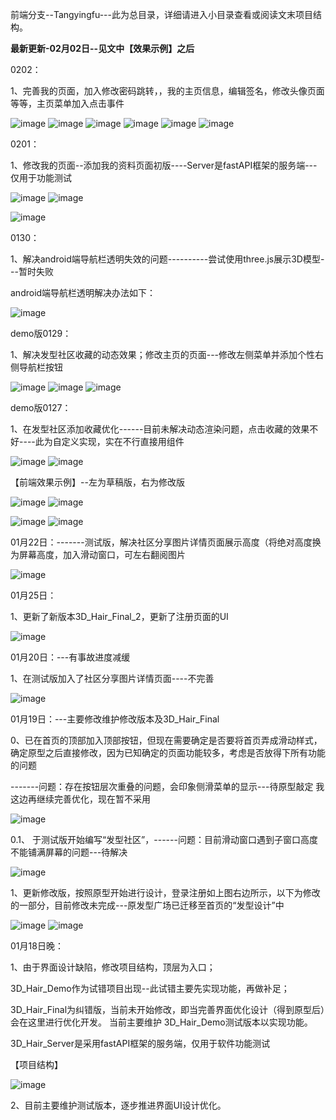前端分支--Tangyingfu---此为总目录，详细请进入小目录查看或阅读文末项目结构。

**最新更新-02月02日--见文中【效果示例】之后**

0202：

1、完善我的页面，加入修改密码跳转，，我的主页信息，编辑签名，修改头像页面等等，主页菜单加入点击事件

![image](https://user-images.githubusercontent.com/81294772/152193361-ab42d4e6-b3c5-4c8e-8376-43c6dc2fdcd1.png)
![image](https://user-images.githubusercontent.com/81294772/152193408-a87c1fc0-c194-47e4-a044-774f215a22ae.png)
![image](https://user-images.githubusercontent.com/81294772/152193530-427e1f36-0fd9-4d23-bc26-ebac6e41bf3f.png)
![image](https://user-images.githubusercontent.com/81294772/152193610-3c20a3c2-1727-418a-b219-5d3fbeabd217.png)
![image](https://user-images.githubusercontent.com/81294772/152193716-0b0c8eac-b201-45dd-b0c6-1042f615c6bd.png)
![image](https://user-images.githubusercontent.com/81294772/152193792-9a726966-f7b9-4a81-bdab-b31a050f71cc.png)



0201：

1、修改我的页面--添加我的资料页面初版----Server是fastAPI框架的服务端---仅用于功能测试

![image](https://user-images.githubusercontent.com/81294772/151920560-b25d7a96-e67d-4257-bee7-c92fb24dbff8.png)
![image](https://user-images.githubusercontent.com/81294772/151920586-06eb27e4-ccd6-4af8-86ad-a1ab42c8619f.png)

![image](https://user-images.githubusercontent.com/81294772/151953775-69ad1956-fe03-48b2-bd81-2522d3060455.png)



0130：

1、解决android端导航栏透明失效的问题----------尝试使用three.js展示3D模型---暂时失败

android端导航栏透明解决办法如下：

![image](https://user-images.githubusercontent.com/81294772/151707782-0c9cd2e5-0a1b-4691-9c77-812cf7e3439d.png)



demo版0129：

1、解决发型社区收藏的动态效果；修改主页的页面---修改左侧菜单并添加个性右侧导航栏按钮

![image](https://user-images.githubusercontent.com/81294772/151668653-4e65199f-3993-4cbc-b061-92de59c66a4c.png)
![image](https://user-images.githubusercontent.com/81294772/151668704-d3b3c907-e7c1-4c1f-a0c2-9d1e86740e41.png)
![image](https://user-images.githubusercontent.com/81294772/151668716-95edf0b5-b7b4-4059-802c-d7fc27fa59ce.png)




demo版0127：

1、在发型社区添加收藏优化------目前未解决动态渲染问题，点击收藏的效果不好----此为自定义实现，实在不行直接用组件

![image](https://user-images.githubusercontent.com/81294772/151478977-3d677e2a-4574-48b6-9c74-baf229b9ad5e.png)
![image](https://user-images.githubusercontent.com/81294772/151479022-2e398d0d-681c-4017-9d10-4f82de25aec9.png)



【前端效果示例】--左为草稿版，右为修改版

![image](https://user-images.githubusercontent.com/81294772/149989348-d357508e-18ee-40ef-a421-b42fa0908f86.png)
![image](https://user-images.githubusercontent.com/81294772/150097634-c7da4c47-f411-4469-a322-d1af8ee87247.png)

![image](https://user-images.githubusercontent.com/81294772/149989232-20929214-ad60-4a09-b14c-7e273db0bbd1.png)
![image](https://user-images.githubusercontent.com/81294772/150097818-98f8fffb-efa3-41a1-9945-05662a6bac2a.png)


01月22日：-------测试版，解决社区分享图片详情页面展示高度（将绝对高度换为屏幕高度，加入滑动窗口，可左右翻阅图片

![image](https://user-images.githubusercontent.com/81294772/150646107-13d87e33-7b41-4126-a94b-a3783734fb86.png)


01月25日：

1、更新了新版本3D_Hair_Final_2，更新了注册页面的UI

![image](https://user-images.githubusercontent.com/81294772/150910914-efd10586-b738-409e-a6eb-3bee88b2613d.png)



01月20日：---有事故进度减缓

1、在测试版加入了社区分享图片详情页面----不完善

![image](https://user-images.githubusercontent.com/81294772/150391846-0c3abff8-f8e9-4d47-9b21-55fc61ea221a.png)



01月19日：---主要修改维护修改版本及3D_Hair_Final

0、已在首页的顶部加入顶部按钮，但现在需要确定是否要将首页弄成滑动样式，确定原型之后直接修改，因为已知确定的页面功能较多，考虑是否放得下所有功能的问题

-------问题：存在按钮层次重叠的问题，会印象侧滑菜单的显示---待原型敲定  我这边再继续完善优化，现在暂不采用

![image](https://user-images.githubusercontent.com/81294772/150153971-50de1e71-e48e-42ce-a65f-a69f40528838.png)

0.1、 于测试版开始编写“发型社区”，------问题：目前滑动窗口遇到子窗口高度不能铺满屏幕的问题---待解决

![image](https://user-images.githubusercontent.com/81294772/150177776-7302d0be-6ba5-4ad7-8dff-7ff4066710b7.png)




1、更新修改版，按照原型开始进行设计，登录注册如上图右边所示，以下为修改的一部分，目前修改未完成---原发型广场已迁移至首页的“发型设计”中

![image](https://user-images.githubusercontent.com/81294772/150098051-ac50828a-5ac3-48cd-ac69-502460a2a803.png)
![image](https://user-images.githubusercontent.com/81294772/150098091-abd5eee8-0133-4329-8c22-27d83465f86d.png)





01月18日晚：

1、由于界面设计缺陷，修改项目结构，顶层为入口；

3D_Hair_Demo作为试错项目出现--此试错主要先实现功能，再做补足；

3D_Hair_Final为纠错版，当前未开始修改，即当完善界面优化设计（得到原型后）会在这里进行优化开发。
当前主要维护 3D_Hair_Demo测试版本以实现功能。

3D_Hair_Server是采用fastAPI框架的服务端，仅用于软件功能测试

【项目结构】

![image](https://user-images.githubusercontent.com/81294772/149989523-7c55a0d7-7f71-4b84-8d25-6de00e6b13ab.png)


2、目前主要维护测试版本，逐步推进界面UI设计优化。
